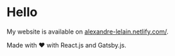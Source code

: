 # Hello

My website is available on [alexandre-lelain.netlify.com/](https://alexandre-lelain.netlify.com/).

Made with ❤ with React.js and Gatsby.js.
